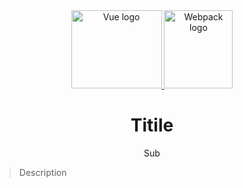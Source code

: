 <div align="center">
  <div>
    <a href="https://vuejs.org/index.html">
      <img width="145" height="125" alt="Vue logo" src="https://raw.githubusercontent.com/newbornfrontender/vue-webpack-template/master/build/logos/vue-logo.png">
    </a>
    <a href="https://webpack.js.org/">
      <img width="110" height="125" alt="Webpack logo" src="https://raw.githubusercontent.com/newbornfrontender/vue-webpack-template/master/build/logos/webpack-logo.png">
    </a>
  </div>
  <h1>Titile</h1>
  <p>Sub</p>
</div>

> Description
